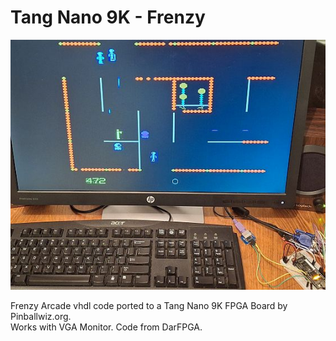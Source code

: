 # Tang Nano 9K - Frenzy
![Model](TN9K-Frenzy.jpg)

Frenzy Arcade vhdl code ported to a Tang Nano 9K FPGA Board by Pinballwiz.org.  
Works with VGA Monitor. Code from DarFPGA.
